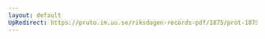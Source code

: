 ```yaml
---
layout: default
UpRedirect: https://pruto.im.uu.se/riksdagen-records-pdf/1875/prot-1875--ak--053/prot-1875--ak--053_043.pdf
---
```

